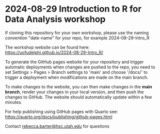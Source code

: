 # 2024-08-29 Introduction to R for Data Analysis workshop

If cloning this repository for your own workshop, please use the naming convention "date-name" for your repo, for example 2024-08-29-Intro_R

The workshop website can be 
found here: https://uofudelphi.github.io/2024-08-29-Intro_R/

To generate the GitHub pages website for your repository and trigger automatic deployments when changes are pushed to the repo, you need to set Settings > Pages > Branch settings to 'main' and choose '/docs/' to trigger a deployment when modifications are made on the main branch.

To make changes to the website, you can then make changes in the **main branch**, render your changes in your local version, and then push the changes to GitHub. The website should automatically update within a few minutes. 

For help publishing using GitHub pages with Quarto see: https://quarto.org/docs/publishing/github-pages.html

Contact rebecca.barter@hsc.utah.edu for questions
